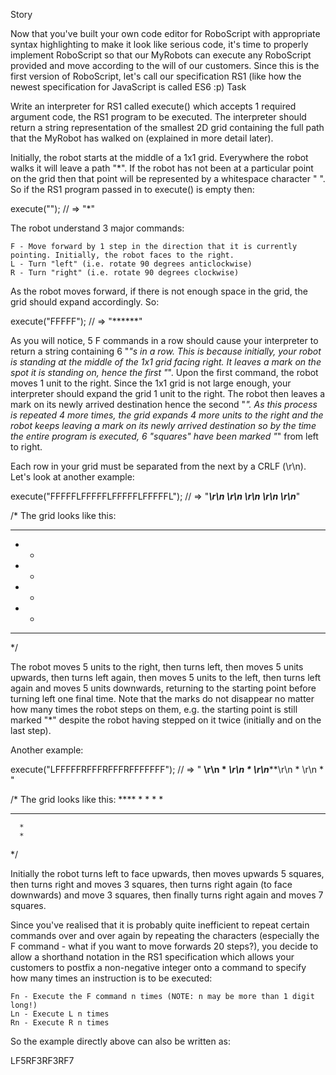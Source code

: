Story

Now that you've built your own code editor for RoboScript with appropriate syntax highlighting to make it look like serious code, it's time to properly implement RoboScript so that our MyRobots can execute any RoboScript provided and move according to the will of our customers. Since this is the first version of RoboScript, let's call our specification RS1 (like how the newest specification for JavaScript is called ES6 :p)
Task

Write an interpreter for RS1 called execute() which accepts 1 required argument code, the RS1 program to be executed. The interpreter should return a string representation of the smallest 2D grid containing the full path that the MyRobot has walked on (explained in more detail later).

Initially, the robot starts at the middle of a 1x1 grid. Everywhere the robot walks it will leave a path "*". If the robot has not been at a particular point on the grid then that point will be represented by a whitespace character " ". So if the RS1 program passed in to execute() is empty then:

execute(""); // => "*"

The robot understand 3 major commands:

    F - Move forward by 1 step in the direction that it is currently pointing. Initially, the robot faces to the right.
    L - Turn "left" (i.e. rotate 90 degrees anticlockwise)
    R - Turn "right" (i.e. rotate 90 degrees clockwise)

As the robot moves forward, if there is not enough space in the grid, the grid should expand accordingly. So:

execute("FFFFF"); // => "******"

As you will notice, 5 F commands in a row should cause your interpreter to return a string containing 6 "*"s in a row. This is because initially, your robot is standing at the middle of the 1x1 grid facing right. It leaves a mark on the spot it is standing on, hence the first "*". Upon the first command, the robot moves 1 unit to the right. Since the 1x1 grid is not large enough, your interpreter should expand the grid 1 unit to the right. The robot then leaves a mark on its newly arrived destination hence the second "*". As this process is repeated 4 more times, the grid expands 4 more units to the right and the robot keeps leaving a mark on its newly arrived destination so by the time the entire program is executed, 6 "squares" have been marked "*" from left to right.

Each row in your grid must be separated from the next by a CRLF (\r\n). Let's look at another example:

execute("FFFFFLFFFFFLFFFFFLFFFFFL"); // => "******\r\n*    *\r\n*    *\r\n*    *\r\n*    *\r\n******"

/*
  The grid looks like this:
  ******
  *    *
  *    *
  *    *
  *    *
  ******
*/

The robot moves 5 units to the right, then turns left, then moves 5 units upwards, then turns left again, then moves 5 units to the left, then turns left again and moves 5 units downwards, returning to the starting point before turning left one final time. Note that the marks do not disappear no matter how many times the robot steps on them, e.g. the starting point is still marked "*" despite the robot having stepped on it twice (initially and on the last step).

Another example:

execute("LFFFFFRFFFRFFFRFFFFFFF"); // => "    ****\r\n    *  *\r\n    *  *\r\n********\r\n    *   \r\n    *   "

/*
  The grid looks like this:
      ****
      *  *
      *  *
  ********
      *
      *
*/

Initially the robot turns left to face upwards, then moves upwards 5 squares, then turns right and moves 3 squares, then turns right again (to face downwards) and move 3 squares, then finally turns right again and moves 7 squares.

Since you've realised that it is probably quite inefficient to repeat certain commands over and over again by repeating the characters (especially the F command - what if you want to move forwards 20 steps?), you decide to allow a shorthand notation in the RS1 specification which allows your customers to postfix a non-negative integer onto a command to specify how many times an instruction is to be executed:

    Fn - Execute the F command n times (NOTE: n may be more than 1 digit long!)
    Ln - Execute L n times
    Rn - Execute R n times

So the example directly above can also be written as:

LF5RF3RF3RF7
